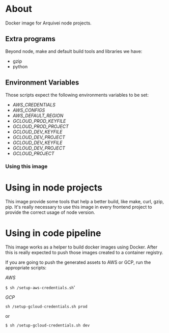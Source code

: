 # About

Docker image for Arquivei node projects.

## Extra programs

Beyond node, make and default build tools and libraries we have:

- gzip
- python

## Environment Variables

Those scripts expect the following environments variables to be set:

- *AWS_CREDENTIALS*
- *AWS_CONFIGS*
- *AWS_DEFAULT_REGION*
- *GCLOUD_PROD_KEYFILE*
- *GCLOUD_PROD_PROJECT*
- *GCLOUD_DEV_KEYFILE*
- *GCLOUD_DEV_PROJECT*
- *GCLOUD_DEV_KEYFILE*
- *GCLOUD_DEV_PROJECT*
- *GCLOUD_PROJECT*

### Using this image

# Using in node projects

This image provide some tools that help a better build, like make, curl, gzip, pip. It's really necessary to use this image in every frontend project to provide the correct usage of node version.

# Using in code pipeline

This image works as a helper to build docker images using Docker. After this is really expected to push those images created to a container registry.

If you are going to push the generated assets to AWS or GCP, run the appropriate scripts:

*AWS*

`$ sh /setup-aws-credentials.sh`'


*GCP*

`sh /setup-gcloud-credentials.sh prod`

or

`$ sh /setup-gcloud-credentials.sh dev`

